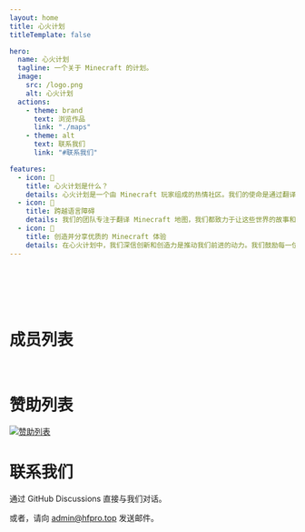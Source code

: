 ```yaml
---
layout: home
title: 心火计划
titleTemplate: false

hero:
  name: 心火计划
  tagline: 一个关于 Minecraft 的计划。
  image:
    src: /logo.png
    alt: 心火计划
  actions:
    - theme: brand
      text: 浏览作品
      link: "./maps"
    - theme: alt
      text: 联系我们
      link: "#联系我们"

features:
  - icon: 🤔
    title: 心火计划是什么？
    details: 心火计划是一个由 Minecraft 玩家组成的热情社区。我们的使命是通过翻译和共享，让每一个 Minecraft 的世界都能被大多数的玩家所理解和享受。
  - icon: 🧭
    title: 跨越语言障碍
    details: 我们的团队专注于翻译 Minecraft 地图，我们都致力于让这些世界的故事和环境能被更多的玩家所理解，让语言不再成为探索新世界的障碍。
  - icon: 💝
    title: 创造并分享优质的 Minecraft 体验
    details: 在心火计划中，我们深信创新和创造力是推动我们前进的动力。我们鼓励每一位成员将他们的想象力注入到 Minecraft 的世界中，创造出独一无二的地图，让每个玩家都能体验到不一样的冒险。
---
```


<script setup>
import Giscus from '@giscus/vue'
import { useData } from 'vitepress'

import { VPTeamMembers } from 'vitepress/theme'
const mail = {svg:'<svg xmlns="http://www.w3.org/2000/svg" viewBox="0 -960 900 900"><path d="M160-160q-33 0-56.5-23.5T80-240v-480q0-33 23.5-56.5T160-800h640q33 0 56.5 23.5T880-720v480q0 33-23.5 56.5T800-160H160Zm320-280L160-640v400h640v-400L480-440Zm0-80 320-200H160l320 200ZM160-640v-80 480-400Z"/></svg>'}
const qq = {svg:'<svg xmlns="http://www.w3.org/2000/svg" xml:space="preserve" viewBox="0 0 512 512"><path d="M454.943 278.922a67.951 67.951 0 0 0-28.276-17.002v-91.254C426.667 76.409 350.258 0 256 0S85.333 76.409 85.333 170.667v91.254a67.929 67.929 0 0 0-28.276 17.002c-26.66 26.662-26.66 69.883 0 96.544l28.276-28.276V358.4c0 47.502 19.418 90.453 50.736 121.392C130.925 489.387 128 500.35 128 512h256c0-11.65-2.925-22.613-8.071-32.208 31.319-30.937 50.737-73.89 50.737-121.392v-11.209l28.276 28.276c26.661-26.662 26.661-69.883.001-96.545M375.467 358.4c0 34.256-14.345 66.045-39.18 88.489a68.22 68.22 0 0 0-20.553-3.156c-25.709 0-48.09 14.218-59.733 35.215-11.643-20.997-34.024-35.215-59.733-35.215a68.153 68.153 0 0 0-20.553 3.156c-24.835-22.444-39.18-54.231-39.18-88.489V145.067c0-42.347 34.453-76.8 76.8-76.8 15.439 0 30.15 4.512 42.667 12.919 12.517-8.407 27.226-12.919 42.667-12.919 42.349 0 76.8 34.453 76.8 76.8V358.4z"/><path d="m256 187.733-51.2 34.134 51.2 51.2 51.2-51.2z"/></svg>'}
const members = [
  {
    avatar: 'https://littleskin.cn/avatar/138166',
    name: 'LittleChest',
    title: '卖萌',
    desc: "饿饿，饭饭~",
    links: [
      { icon: 'github', link: 'https://github.com/LittleChest' },
      { icon: 'discord', link: 'https://discord.com/users/894903639808831488' },
      { icon: qq, link: 'http://wpa.qq.com/msgrd?uin=2191038130' },
      { icon: 'x', link: 'https://twitter.com/littlechestw' },
      { icon: mail, link: 'mailto:little@littlew.top' }
    ],
    sponsor: "https://afdian.net/a/LittleChest",
    actionText: '赞助'
  },
  {
    avatar: 'https://littleskin.cn/avatar/414892',
    name: 'Beiyao',
    title: 'owner/admin',
    desc: "你可以叫我北遥/北药/beiyao",
    links: [
      { icon: 'github', link: 'https://github.com/beiyaohhhc' },
      { icon: 'discord', link: 'https://discord.com/users/844536118895706152' },
      { icon: qq, link: 'http://wpa.qq.com/msgrd?uin=2383615282' },
      { icon: 'x', link: 'https://twitter.com/beiyao5200' },
      { icon: mail, link: 'mailto:beiyao.chen@qq.com' }
    ]
  },
  {
    avatar: 'https://littleskin.cn/avatar/263879',
    name: '1KYR',
    title: '翻译',
    links: [
      { icon: 'github', link: 'https://github.com/Seayay' },
      { icon: mail, link: 'mailto:1kyr@hfpro.top' }
    ]
  },
  {
    avatar: 'https://littleskin.cn/avatar/415151',
    name: 'HeimNad',
    title: '技术',
    desc: "心火计划最大闲人",
    links: [
      { icon: 'github', link: 'https://github.com/HeimNad' },
      { icon: qq, link: 'http://wpa.qq.com/msgrd?uin=5278626' },
      { icon: mail, link: 'mailto:5278626@qq.com' }
    ],
    sponsor: "https://payme.heimnad.top",
    actionText: '赞助'
  },
  {
    avatar: 'https://littleskin.cn/avatar/364649',
    name: 'P1ge0nLee0',
    title: '打杂/翻译/宣发',
    desc: "咕咕咕，咕咕咕咕咕咕咕。",
    links: [
      { icon: 'github', link: 'https://github.com/GGHePinGG' },
      { icon: 'discord', link: 'https://discord.com/users/843090662350127114' },
      { icon: qq, link: 'http://wpa.qq.com/msgrd?uin=1434230923' },
      { icon: 'x', link: 'https://twitter.com/IamHePingGe' },
      { icon: 'youtube', link: 'https://www.youtube.com/@P1ge0nLee0' },
      { icon: mail, link: 'mailto:me@lee0p1ge0n.top' }
    ]
  },
  {
    avatar: 'https://littleskin.cn/avatar/player/Rsrsr',
    name: 'Roser / Rsrsr',
    title: '美工/翻译/数据包/建筑/策划',
    desc: "彼岸双生 = 顶级劳工",
    links: [
      { icon: 'github', link: 'https://github.com/Roser7419' },
      { icon: qq, link: 'http://wpa.qq.com/msgrd?uin=3374287798' },
      { icon: mail, link: 'mailto:Roser@7419.studio' }
    ]
  },
  {
    avatar: 'https://littleskin.cn/avatar/player/XieXiLin',
    name: 'uı̣ꓶı̣Xǝı̣X',
    title: '打杂/翻译',
    links: [
      { icon: 'github', link: 'https://github.com/XieXiLin2' },
      { icon: mail, link: 'mailto:support@xiexilin.com' }
    ]
  },
  {
    avatar: 'https://littleskin.cn/avatar/player/SmallSkru',
    name: 'ILY.樱',
    title: '策划',
    links: [
      { icon: 'github', link: 'https://github.com/SmallSkrua' },
      { icon: mail, link: 'mailto:1436924406@qq.com' }
    ]
  }
]

if (useData().isDark.value === true) {
  var giscus_theme = "dark"
} else {
  var giscus_theme = "light"
}
var giscus_theme
</script>
<br />
<br />
<br />
<br />

# 成员列表

<VPTeamMembers size="small" :members="members" />

<br />

# 赞助列表

[![赞助列表](https://afdian.hfpro.top/sponsor.svg)](https://afdian.net/a/HfPro)

# 联系我们

通过 GitHub Discussions 直接与我们对话。

<Giscus
  repo="Heart-Fire-Project/.github"
  repoId="R_kgDOLY_Opg"
  mapping="number"
  term="1"
  reactionsEnabled="1"
  inputPosition="top"
  :theme=giscus_theme
  lang="zh-CN"
/>

或者，请向 [admin@hfpro.top](mailto:admin@hfpro.top) 发送邮件。
